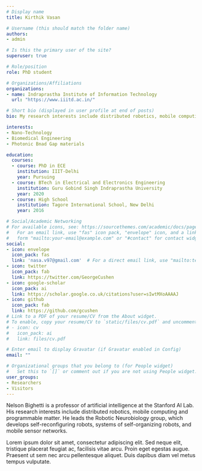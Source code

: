 ```yaml
---
# Display name
title: Kirthik Vasan

# Username (this should match the folder name)
authors:
- admin

# Is this the primary user of the site?
superuser: true

# Role/position
role: PhD student  

# Organizations/Affiliations
organizations:
- name: Indraprastha Institute of Information Technology
  url: "https://www.iiitd.ac.in/"

# Short bio (displayed in user profile at end of posts)
bio: My research interests include distributed robotics, mobile computing and programmable matter.

interests:
- Nano-Technology
- Biomedical Engineering
- Photonic Bnad Gap materials

education:
  courses:
  - course: PhD in ECE
    institution: IIIT-Delhi
    year: Pursuing
  - course: BTech in Electrical and Electronics Engineering
    institution: Guru Gobind Singh Indraprastha University
    year: 2020
  - course: High School
    institution: Tagore International School, New Delhi
    year: 2016

# Social/Academic Networking
# For available icons, see: https://sourcethemes.com/academic/docs/page-builder/#icons
#   For an email link, use "fas" icon pack, "envelope" icon, and a link in the
#   form "mailto:your-email@example.com" or "#contact" for contact widget.
social:
- icon: envelope
  icon_pack: fas
  link: 'nasa.v97@gmail.com'  # For a direct email link, use "mailto:test@example.org".
- icon: twitter
  icon_pack: fab
  link: https://twitter.com/GeorgeCushen
- icon: google-scholar
  icon_pack: ai
  link: https://scholar.google.co.uk/citations?user=sIwtMXoAAAAJ
- icon: github
  icon_pack: fab
  link: https://github.com/gcushen
# Link to a PDF of your resume/CV from the About widget.
# To enable, copy your resume/CV to `static/files/cv.pdf` and uncomment the lines below.
# - icon: cv
#   icon_pack: ai
#   link: files/cv.pdf

# Enter email to display Gravatar (if Gravatar enabled in Config)
email: ""

# Organizational groups that you belong to (for People widget)
#   Set this to `[]` or comment out if you are not using People widget.
user_groups:
- Researchers
- Visitors
---
```


Nelson Bighetti is a professor of artificial intelligence at the Stanford AI Lab. His research interests include distributed robotics, mobile computing and programmable matter. He leads the Robotic Neurobiology group, which develops self-reconfiguring robots, systems of self-organizing robots, and mobile sensor networks.

Lorem ipsum dolor sit amet, consectetur adipiscing elit. Sed neque elit, tristique placerat feugiat ac, facilisis vitae arcu. Proin eget egestas augue. Praesent ut sem nec arcu pellentesque aliquet. Duis dapibus diam vel metus tempus vulputate.
